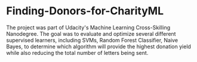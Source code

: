 # Finding-Donors-for-CharityML
The project was part of Udacity's Machine Learning Cross-Skilling Nanodegree. The goal was to evaluate and optimize several different supervised learners, including SVMs, Random Forest Classifier, Naive Bayes, to determine which algorithm will provide the highest donation yield while also reducing the total number of letters being sent.
